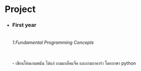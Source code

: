 # Project
- ### First year
  ###### <br>1.Fundamental Programming Concepts
  <br>- เขียนโค้ดเกมพนัน ได้แก่ เกมแบล็คแจ็ค และเกมบาคาร่า โดยภาษา python<br>
